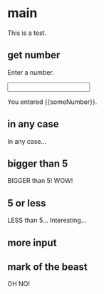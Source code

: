 # main

This is a test.

## get number

Enter a number.

<input to="someNumber" as="number" />

You entered {{someNumber}}.

<if cond="someNumber > 5">
  <if cond="someNumber == 666">
    <jump to="mark of the beast" />
    <else>
      <jump to="bigger than 5" />
    </else>
  </if>
  <else>
    <jump to="5 or less" />
  </else>
</if>

## in any case

In any case...

<jump to="more input" />

## bigger than 5

BIGGER than 5! WOW!

<jump to="in any case" />

## 5 or less

LESS than 5... Interesting...

## more input

<jump to="get number" />

## mark of the beast

OH NO!
